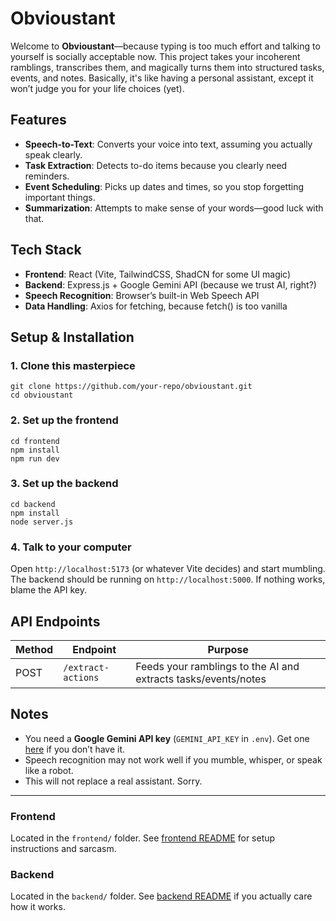 # Obvioustant

Welcome to **Obvioustant**—because typing is too much effort and talking to yourself is socially acceptable now. This project takes your incoherent ramblings, transcribes them, and magically turns them into structured tasks, events, and notes. Basically, it's like having a personal assistant, except it won’t judge you for your life choices (yet).

## Features
- **Speech-to-Text**: Converts your voice into text, assuming you actually speak clearly.
- **Task Extraction**: Detects to-do items because you clearly need reminders.
- **Event Scheduling**: Picks up dates and times, so you stop forgetting important things.
- **Summarization**: Attempts to make sense of your words—good luck with that.

## Tech Stack
- **Frontend**: React (Vite, TailwindCSS, ShadCN for some UI magic)
- **Backend**: Express.js + Google Gemini API (because we trust AI, right?)
- **Speech Recognition**: Browser’s built-in Web Speech API
- **Data Handling**: Axios for fetching, because fetch() is too vanilla

## Setup & Installation

### 1. Clone this masterpiece
```
git clone https://github.com/your-repo/obvioustant.git
cd obvioustant
```

### 2. Set up the frontend
```
cd frontend
npm install
npm run dev
```

### 3. Set up the backend
```
cd backend
npm install
node server.js
```

### 4. Talk to your computer
Open `http://localhost:5173` (or whatever Vite decides) and start mumbling. The backend should be running on `http://localhost:5000`. If nothing works, blame the API key.

## API Endpoints
| Method | Endpoint | Purpose |
|--------|-------------|---------|
| POST | `/extract-actions` | Feeds your ramblings to the AI and extracts tasks/events/notes |

## Notes
- You need a **Google Gemini API key** (`GEMINI_API_KEY` in `.env`). Get one [here](https://ai.google.dev/) if you don’t have it.
- Speech recognition may not work well if you mumble, whisper, or speak like a robot.
- This will not replace a real assistant. Sorry.

---

### Frontend
Located in the `frontend/` folder. See [frontend README](frontend/README.md) for setup instructions and sarcasm.

### Backend
Located in the `backend/` folder. See [backend README](backend/README.md) if you actually care how it works.

